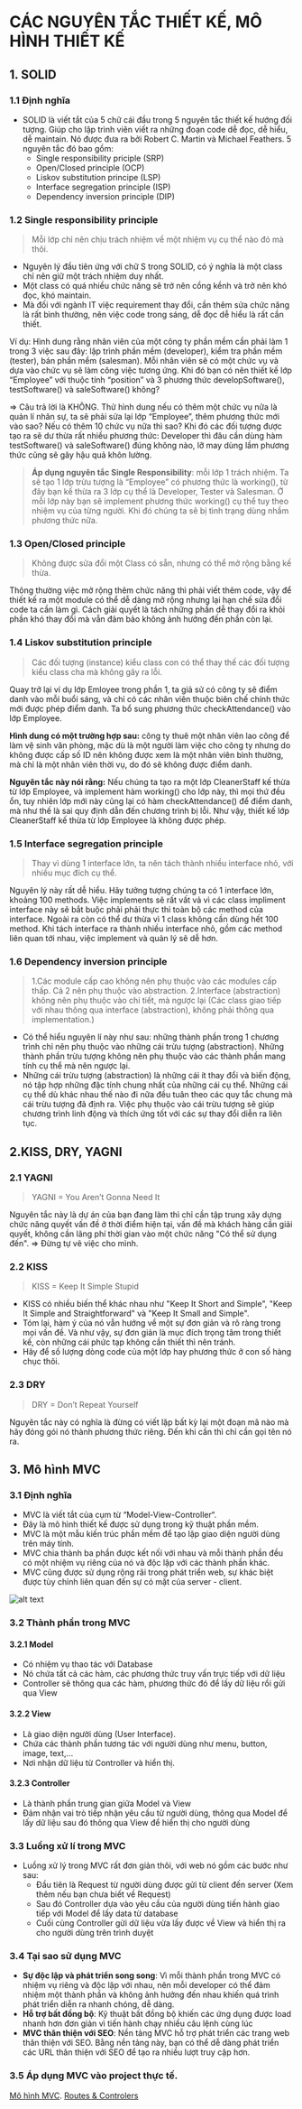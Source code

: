 # CÁC NGUYÊN TẮC THIẾT KẾ, MÔ HÌNH THIẾT KẾ
## 1. SOLID

### 1.1 Định nghĩa
- SOLID là viết tắt của 5 chữ cái đầu trong 5 nguyên tắc thiết kế hướng đối tượng. Giúp cho lập trình viên viết ra những đoạn code dễ đọc, dễ hiểu, dễ maintain. Nó được đưa ra bởi Robert C. Martin và Michael Feathers. 5 nguyên tắc đó bao gồm:
  - Single responsibility priciple (SRP)
  - Open/Closed principle (OCP)
  - Liskov substitution principe (LSP)
  - Interface segregation principle (ISP)
  - Dependency inversion principle (DIP)

### 1.2 Single responsibility principle 
>Mỗi lớp chỉ nên chịu trách nhiệm về một nhiệm vụ cụ thể nào đó mà thôi.

- Nguyên lý đầu tiên ứng với chữ S trong SOLID, có ý nghĩa là một class chỉ nên giữ một trách nhiệm duy nhất.
- Một class có quá nhiều chức năng sẽ trở nên cồng kềnh và trở nên khó đọc, khó maintain.
- Mà đối với ngành IT việc requirement thay đổi, cần thêm sửa chức năng là rất bình thường, nên việc code trong sáng, dễ đọc dễ hiểu là rất cần thiết.

Ví dụ: Hình dung rằng nhân viên của một công ty phần mềm cần phải làm 1 trong 3 việc sau đây: lập trình phần mềm (developer), kiểm tra phần mềm (tester), bán phần mềm (salesman). Mỗi nhân viên sẽ có một chức vụ và dựa vào chức vụ sẽ làm công việc tương ứng. Khi đó bạn có nên thiết kế lớp “Employee” với thuộc tính “position” và 3 phương thức developSoftware(), testSoftware() và saleSoftware() không?

=> Câu trả lời là KHÔNG. Thử hình dung nếu có thêm một chức vụ nữa là quản lí nhân sự, ta sẽ phải sửa lại lớp “Employee”, thêm phương thức mới vào sao? Nếu có thêm 10 chức vụ nữa thì sao? Khi đó các đối tượng được tạo ra sẽ dư thừa rất nhiều phương thức: Developer thì đâu cần dùng hàm testSoftware() và saleSoftware() đúng không nào, lỡ may dùng lầm phương thức cũng sẽ gây hậu quả khôn lường.
> **Áp dụng nguyên tắc Single Responsibility**: mỗi lớp 1 trách nhiệm. Ta sẽ tạo 1 lớp trừu tượng là “Employee” có phương thức là working(), từ đây bạn kế thừa ra 3 lớp cụ thể là Developer, Tester và Salesman. Ở mỗi lớp này bạn sẽ implement phương thức working() cụ thể tuy theo nhiệm vụ của từng người. Khi đó chúng ta sẽ bị tình trạng dùng nhầm phương thức nữa.

### 1.3 Open/Closed principle
> Không được sửa đổi một Class có sẵn, nhưng có thể mở rộng bằng kế thừa.

Thông thường việc mở rộng thêm chức năng thì phải viết thêm code, vậy để thiết kế ra một module có thể dễ dàng mở rộng nhưng lại hạn chế sửa đổi code ta cần làm gì. Cách giải quyết là tách những phần dễ thay đổi ra khỏi phần khó thay đổi mà vẫn đảm bảo không ảnh hưởng đến phần còn lại.
### 1.4 Liskov substitution principle
> Các đối tượng (instance) kiểu class con có thể thay thế các đối tượng kiểu class cha mà không gây ra lỗi.

Quay trở lại ví dụ lớp Emloyee trong phần 1, ta giả sử có công ty sẽ điểm danh vào mỗi buổi sáng, và chỉ có các nhân viên thuộc biên chế chính thức mới được phép điểm danh. Ta bổ sung phương thức checkAttendance() vào lớp Employee.

**Hình dung có một trường hợp sau:** công ty thuê một nhân viên lao công để làm vệ sinh văn phòng, mặc dù là một người làm việc cho công ty nhưng do không được cấp số ID nên không được xem là một nhân viên bình thường, mà chỉ là một nhân viên thời vụ, do đó sẽ không được điểm danh.

**Nguyên tắc này nói rằng:** Nếu chúng ta tạo ra một lớp CleanerStaff kế thừa từ lớp Employee, và implement hàm working() cho lớp này, thì mọi thứ đều ổn, tuy nhiên lớp mới này cũng lại có hàm checkAttendance() để điểm danh, mà như thế là sai quy định dẫn đến chương trình bị lỗi. Như vậy, thiết kế lớp CleanerStaff kế thừa từ lớp Employee là không được phép.

### 1.5 Interface segregation principle
> Thay vì dùng 1 interface lớn, ta nên tách thành nhiều interface nhỏ, với nhiều mục đích cụ thể.

Nguyên lý này rất dễ hiểu. Hãy tưởng tượng chúng ta có 1 interface lớn, khoảng 100 methods. Việc implements sẽ rất vất vả vì các class impliment interface này sẽ bắt buộc phải phải thực thi toàn bộ các method của interface. Ngoài ra còn có thể dư thừa vì 1 class không cần dùng hết 100 method. Khi tách interface ra thành nhiều interface nhỏ, gồm các method liên quan tới nhau, việc implement và quản lý sẽ dễ hơn.
### 1.6 Dependency inversion principle
> 1.Các module cấp cao không nên phụ thuộc vào các modules cấp thấp. Cả 2 nên phụ thuộc vào abstraction.
2.Interface (abstraction) không nên phụ thuộc vào chi tiết, mà ngược lại (Các class giao tiếp với nhau thông qua interface (abstraction), không phải thông qua implementation.)

- Có thể hiểu nguyên lí này như sau: những thành phần trong 1 chương trình chỉ nên phụ thuộc vào những cái trừu tượng (abstraction). Những thành phần trừu tượng không nên phụ thuộc vào các thành phần mang tính cụ thể mà nên ngược lại.
- Những cái trừu tượng (abstraction) là những cái ít thay đổi và biến động, nó tập hợp những đặc tính chung nhất của những cái cụ thể. Những cái cụ thể dù khác nhau thế nào đi nữa đều tuân theo các quy tắc chung mà cái trừu tượng đã định ra. Việc phụ thuộc vào cái trừu tượng sẽ giúp chương trình linh động và thích ứng tốt với các sự thay đổi diễn ra liên tục.

## 2.KISS, DRY, YAGNI

### 2.1 YAGNI
> YAGNI = You Aren’t Gonna Need It

Nguyên tắc này là dự án của bạn đang làm thì chỉ cần tập trung xây dựng chức năng quyết vấn đề ở thời điểm hiện tại, vấn đề mà khách hàng cần giải quyết, không cần lãng phí thời gian vào một chức năng "Có thể sử dụng đến".
=>  Đừng tự vẽ việc cho mình.

### 2.2 KISS
> KISS = Keep It Simple Stupid
- KISS có nhiều biến thể khác nhau như "Keep It Short and Simple", "Keep It Simple and Straightforward" và "Keep It Small and Simple".
- Tóm lại, hàm ý của nó vẫn hướng về một sự đơn giản và rõ ràng trong mọi vấn đề. Và như vậy, sự đơn giản là mục đích trọng tâm trong thiết kế, còn những cái phức tạp không cần thiết thì nên tránh.
- Hãy để số lượng dòng code của một lớp hay phương thức ở con số hàng chục thôi.

### 2.3 DRY
> DRY = Don’t Repeat Yourself

Nguyên tắc này có nghĩa là đừng có viết lặp bất kỳ lại một đoạn mã nào mà hãy đóng gói nó thành phương thức riêng. Đến khi cần thì chỉ cần gọi tên nó ra.

## 3. Mô hình MVC

### 3.1 Định nghĩa
- MVC là viết tắt của cụm từ “Model-View-Controller“.
- Đây là mô hình thiết kế được sử dụng trong kỹ thuật phần mềm.
- MVC là một mẫu kiến trúc phần mềm để tạo lập giao diện người dùng trên máy tính.
- MVC chia thành ba phần được kết nối với nhau và mỗi thành phần đều có một nhiệm vụ riêng của nó và độc lập với các thành phần khác.
- MVC cũng được sử dụng rộng rãi trong phát triển web, sự khác biệt được tùy chỉnh liên quan đến sự có mặt của server - client.

![alt text](image.png)

### 3.2 Thành phần trong MVC

#### 3.2.1 Model
- Có nhiệm vụ thao tác với Database
- Nó chứa tất cả các hàm, các phương thức truy vấn trực tiếp với dữ liệu
- Controller sẽ thông qua các hàm, phương thức đó để lấy dữ liệu rồi gửi qua View

#### 3.2.2 View
- Là giao diện người dùng (User Interface).
- Chứa các thành phần tương tác với người dùng như menu, button, image, text,...
- Nơi nhận dữ liệu từ Controller và hiển thị.
#### 3.2.3 Controller
- Là thành phần trung gian giữa Model và View
- Đảm nhận vai trò tiếp nhận yêu cầu từ người dùng, thông qua Model để lấy dữ liệu sau đó thông qua View để hiển thị cho người dùng

### 3.3 Luồng xử lí trong MVC
- Luồng xử lý trong MVC rất đơn giản thôi, với web nó gồm các bước như sau:
  - Đầu tiên là Request từ người dùng được gửi từ client đến server (Xem thêm nếu bạn chưa biết về Request)
  - Sau đó Controller dựa vào yêu cầu của người dùng tiến hành giao tiếp với Model để lấy data từ database
  - Cuối cùng Controller gửi dữ liệu vừa lấy được về View và hiển thị ra cho người dùng trên trình duyệt

### 3.4 Tại sao sử dụng MVC
- **Sự độc lập và phát triển song song**: Vì mỗi thành phần trong MVC có nhiệm vụ riêng và độc lập với nhau, nên mỗi developer có thể đảm nhiệm một thành phần và không ảnh hưởng đến nhau khiến quá trình phát triển diễn ra nhanh chóng, dễ dàng.
- **Hỗ trợ bất đồng bộ**: Kỹ thuật bất đồng bộ khiến các ứng dụng được load nhanh hơn đơn giản vì tiến hành chạy nhiều câu lệnh cùng lúc
- **MVC thân thiện với SEO**: Nền tảng MVC hỗ trợ phát triển các trang web thân thiện với SEO. Bằng nền tảng này, bạn có thể dễ dàng phát triển các URL thân thiện với SEO để tạo ra nhiều lượt truy cập hơn.
### 3.5 Áp dụng MVC vào project thực tế.
[Mô hình MVC](https://www.youtube.com/watch?v=N8GhaR7K3tI&list=PL_-VfJajZj0VatBpaXkEHK_UPHL7dW6I3&index=17).
[Routes & Controlers](https://www.youtube.com/watch?v=Pd_ZIpCVZPc&list=PL_-VfJajZj0VatBpaXkEHK_UPHL7dW6I3&index=18)
